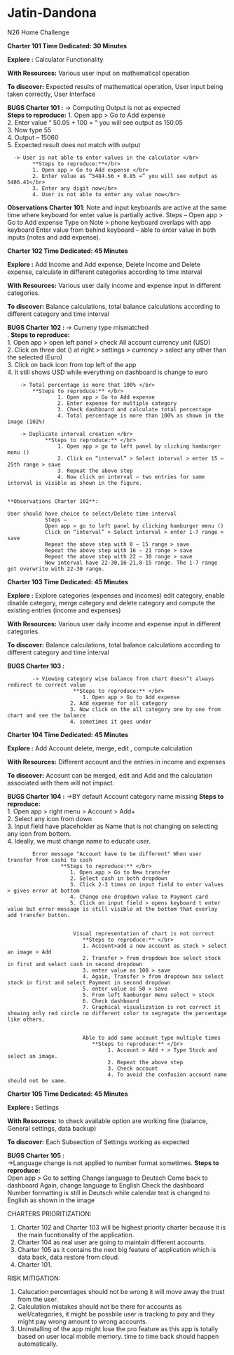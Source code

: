 # Jatin-Dandona
N26 Home Challenge
 
 
 **Charter 101  Time Dedicated: 30 Minutes**
 
 **Explore :** Calculator Functionality
 
 **With Resources:** Various user input on mathematical operation
 
 **To discover:** Expected results of mathematical operation,
              User input being taken correctly,
              User Interface 
	      
**BUGS Charter 101 :**
     -> Computing Output is not as expected</br>
                   **Steps to reproduce:**
		   1. Open app > Go to Add expense </br>
                   2. Enter value “ 50.05 + 100 = “ you will see output as 150.05</br>
                   3. Now type 55 </br>
                   4. Output – 15060</br>
                   5. Expected result does not match with output</br>
		   
		   		   
      -> User is not able to enter values in the calculator </br>
			**Steps to reproduce:**</br>
			1. Open app > Go to Add expense </br>
			2. Enter value as “5484.56 + 0.85 =” you will see output as 5486.41</br>
			3. Enter any digit now</br>
			4. User is not able to enter any value now</br>
			
**Observations Charter 101**:
Note and input keyboards are active at the same time where keyboard for enter value is partially active.
Steps – 
Open app > Go to Add expense 
Type on Note > phone keyboard overlaps with app keyboard 
Enter value from behind keyboard – able to enter value in both inputs (notes and add expense).




 **Charter 102  Time Dedicated: 45 Minutes**
 
 **Explore :** Add Income and Add expense, Delete Income and Delete expense, calculate in different categories according to time interval
 
 **With Resources:** Various user daily income and expense input in different categories.
 
 **To discover:** Balance calculations, total balance calculations according to different category and time interval 

**BUGS Charter 102 :**
		-> Curreny type mismatched </br>
		.    **Steps to reproduce:** </br>
					1. Open app > open left panel > check All account currency unit (USD)</br>
					2. Click on three dot () at right > settings > currency > select any other than the selected (Euro)</br>
					3. Click on back icon from top left of the app</br>
					4. It still shows USD while everything on dashboard is change to euro</br>

		-> Total percentage is more that 100% </br>
			**Steps to reproduce:** </br>
					1. Open app > Go to Add expense 
					2. Enter expense for multiple category 
					3. Check dashboard and calculate total percentage
					4. Total percentage is more than 100% as shown in the image (102%)
					
		-> Duplicate interval creation </br>
				**Steps to reproduce:** </br>
				   	1. Open app > go to left panel by clicking hamburger menu ()
					2. Click on “interval” > Select interval > enter 15 – 25th range > save 
					3. Repeat the above step
					4. Now click on interval – two entries for same interval is visible as shown in the figure.
					
					
	**Observations Charter 102**:
	
	User should have choice to select/Delete time interval
     			Steps – 
				Open app > go to left panel by clicking hamburger menu ()
				Click on “interval” > Select interval > enter 1-7 range > save 
				Repeat the above step with 8 – 15 range > save
				Repeat the above step with 16 – 21 range > save
				Repeat the above step with 22 – 30 range > save
				Now interval have 22-30,16-21,8-15 range. The 1-7 range got overwrite with 22-30 range.
				
				
				

**Charter 103  Time Dedicated: 45 Minutes**

 **Explore :** Explore categories (expenses and incomes) edit category, enable disable category, merge category and delete category and compute the existing entries (income and expenses)
 
 **With Resources:** Various user daily income and expense input in different categories.
 
 **To discover:** Balance calculations, total balance calculations according to different category and time interval
 
 
**BUGS Charter 103 :**

			-> Viewing category wise balance from chart doesn’t always redirect to correct value
			    		 **Steps to reproduce:** </br>
					        1. Open app > Go to Add expense
						2. Add expense for all category 
						3. Now click on the all category one by one from chart and see the balance
						4. sometimes it goes under





		                    
**Charter 104  Time Dedicated: 45 Minutes**

 **Explore :** Add Account delete, merge, edit , compute calculation
 
 **With Resources:** Different account and the entries in income and expenses
 
 **To discover:** Account can be merged, edit and Add and the calculation associated with them will not impact.
 
 
**BUGS Charter 104 :**
			 ->BY default Account category name missing
			 		 **Steps to reproduce:** </br>
					 		1. Open app > right menu > Account > Add+ </br>
							2. Select any icon from down</br>
							3. Input field have placeholder as Name that is not changing on selecting any icon from bottom.</br>
							4. Ideally, we must change name to educate user.</br>
							
			Error message "Account have to be different" When user transfer from cashi to cash
					 **Steps to reproduce:** </br>
					 	1. Open app > Go to New transfer
						2. Select cash in both dropdown 
						3. Click 2-3 times on input field to enter values > gives error at bottom
						4. Change one dropdown value to Payment card
						5. Click on input field > opens keyboard t enter value but error message is still visible at the bottom that overlay add transfer button.
						
						
						 Visual representation of chart is not correct
						 	**Steps to reproduce:** </br>
							1. Account>add a new account as stock > select an image > Add
							2. Transfer > from dropdown box select stock in first and select cash in second dropdown
							3. enter value as 100 > save
							4. Again, Transfer > from dropdown box select stock in first and select Payment in second dropdown
							5. enter value as 50 > save
							5. From left hamburger menu select > stock
							6. Check dashboard
							7. Graphical visualization is not correct it showing only red circle no different color to segregate the percentage like others.
							
							
							Able to add same account type multiple times
							   **Steps to reproduce:** </br>
							  		1. Account > Add + > Type Stock and select an image.
									2. Repeat the above step
									3. Check account
									4. To avoid the confusion account name should not be same.
									
									


**Charter 105  Time Dedicated: 45 Minutes**

 **Explore :** Settings
 
 **With Resources:** to check available option are working fine (balance, General settings, data backup)
 
 **To discover:** Each Subsection of Settings working as expected
 
 **BUGS Charter 105 :**  
 				->Language change is not applied to number format sometimes.
						 **Steps to reproduce:** </br>
						 		Open app > Go to setting
								Change language to Deutsch
								Come back to dashboard
								Again, change language to English
								Check the dashboard
								Number formatting is still in Deutsch while calendar text is changed to English as shown in the image
								
								
								
CHARTERS PRIORITIZATION:

1. Charter 102 and Charter 103 will be highest priority charter because it is the main fucntionality of the application.
2. Charter 104 as real user are going to maintain different accounts.
3. Charter 105 as it contains the next big feature of application which is data back, data restore from cloud.
4. Charter 101.


RISK MITIGATION:

1. Calucation percentages should not be wrong it will move away the trust from the user.
2. Calculation mistakes should not be there for accounts as well/categories, it might be possbile user is tracking to pay and they might pay wrong amount to wrong accounts.
3. Uninstalling of the app might lose the pro feature as this app is totally based on user local mobile memory. time to time back should happen automatically.

									
						



								





















 
